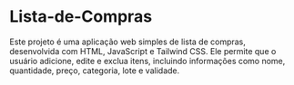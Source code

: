 # Lista-de-Compras
Este projeto é uma aplicação web simples de lista de compras, desenvolvida com HTML, JavaScript e Tailwind CSS. Ele permite que o usuário adicione, edite e exclua itens, incluindo informações como nome, quantidade, preço, categoria, lote e validade.

